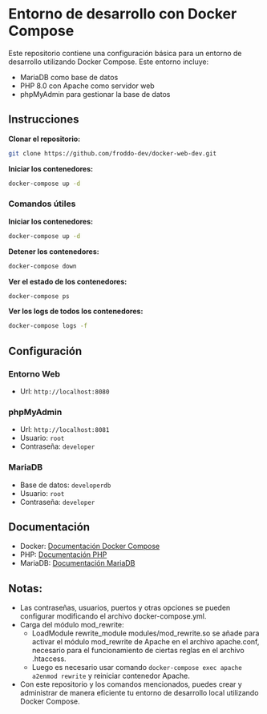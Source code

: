 # Entorno de desarrollo con Docker Compose 

Este repositorio contiene una configuración básica para un entorno de desarrollo utilizando Docker Compose. Este entorno incluye:

- MariaDB como base de datos
- PHP 8.0 con Apache como servidor web
- phpMyAdmin para gestionar la base de datos

## Instrucciones

**Clonar el repositorio:**

```bash
git clone https://github.com/froddo-dev/docker-web-dev.git
```

**Iniciar los contenedores:**
```bash
docker-compose up -d
```

### Comandos útiles

**Iniciar los contenedores:**
```bash
docker-compose up -d
```

**Detener los contenedores:**
```bash
docker-compose down
```

**Ver el estado de los contenedores:**
```bash
docker-compose ps
```

**Ver los logs de todos los contenedores:**
```bash
docker-compose logs -f
```

## Configuración

### Entorno Web
- Url: `http://localhost:8080`

### phpMyAdmin
- Url: `http://localhost:8081`
- Usuario: `root`
- Contraseña: `developer`

### MariaDB
- Base de datos: `developerdb`
- Usuario: `root`
- Contraseña: `developer`

## Documentación
- Docker: [Documentación Docker Compose](https://docs.docker.com/compose/)
- PHP: [Documentación PHP](https://www.php.net/manual/es/)
- MariaDB: [Documentación MariaDB](https://mariadb.com/kb/en/documentation/)

## Notas:
- Las contraseñas, usuarios, puertos y otras opciones se pueden configurar modificando el archivo docker-compose.yml. 
- Carga del módulo mod_rewrite: 
  - LoadModule rewrite_module modules/mod_rewrite.so se añade para activar el módulo mod_rewrite de Apache en el archivo apache.conf, necesario para el funcionamiento de ciertas reglas en el archivo .htaccess.
  - Luego es necesario usar comando `docker-compose exec apache a2enmod rewrite` y reiniciar contenedor Apache.
- Con este repositorio y los comandos mencionados, puedes crear y administrar de manera eficiente tu entorno de desarrollo local utilizando Docker Compose.
